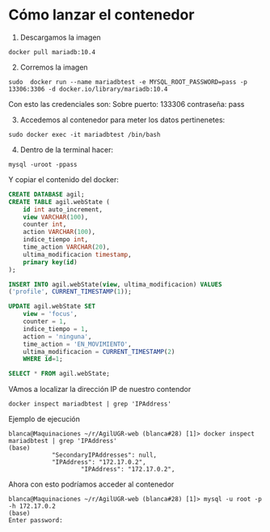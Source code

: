 # Cómo lanzar el contenedor 

1. Descargamos la imagen
```
docker pull mariadb:10.4
```
2. Corremos la imagen
```
sudo  docker run --name mariadbtest -e MYSQL_ROOT_PASSWORD=pass -p 13306:3306 -d docker.io/library/mariadb:10.4
```

Con esto las credenciales son: 
Sobre puerto: 133306 
contraseña: pass

3. Accedemos al contenedor para meter los datos pertinenetes:   

```
sudo docker exec -it mariadbtest /bin/bash  
```

4. Dentro de la terminal hacer:   
```
mysql -uroot -ppass
```

Y copiar el contenido del docker:   

```sql
CREATE DATABASE agil; 
CREATE TABLE agil.webState (
    id int auto_increment,  
    view VARCHAR(100),
    counter int, 
    action VARCHAR(100), 
    indice_tiempo int, 
    time_action VARCHAR(20), 
    ultima_modificacion timestamp, 
    primary key(id)
); 

INSERT INTO agil.webState(view, ultima_modificacion) VALUES 
('profile', CURRENT_TIMESTAMP(1));

UPDATE agil.webState SET 
    view = 'focus', 
    counter = 1, 
    indice_tiempo = 1,
    action = 'ninguna',
    time_action = 'EN_MOVIMIENTO',
    ultima_modificacion = CURRENT_TIMESTAMP(2)
    WHERE id=1;

SELECT * FROM agil.webState; 
```

VAmos a localizar la dirección IP de nuestro contendor 
```
docker inspect mariadbtest | grep 'IPAddress'
```
Ejemplo de ejecución

```
blanca@Maquinaciones ~/r/AgilUGR-web (blanca#28) [1]> docker inspect mariadbtest | grep 'IPAddress'                                                             (base) 
            "SecondaryIPAddresses": null,
            "IPAddress": "172.17.0.2",
                    "IPAddress": "172.17.0.2",
```   

Ahora con esto podríamos acceder al contenedor 

```
blanca@Maquinaciones ~/r/AgilUGR-web (blanca#28) [1]> mysql -u root -p -h 172.17.0.2                                                                            (base) 
Enter password: 
```